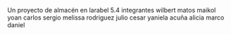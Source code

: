 
Un proyecto de almacén en larabel 5.4
integrantes
wilbert matos
maikol yoan
carlos sergio
melissa rodriguez
julio cesar
yaniela acuña
alicia
marco daniel
